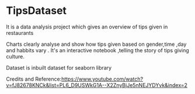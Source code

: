 # TipsDataset
It is a data analysis project which gives an overview of tips given in restaurants


Charts clearly analyse and show how tips given based on gender,time ,day and habbits vary .
It's an interactive notebook ,telling the story of tips giving culture.

Dataset is inbuilt dataset for seaborn library

Credits and Reference:https://www.youtube.com/watch?v=fJ82678KNCk&list=PL6_D9USWkG1A--X2ZnyBjJe5nNEJYDYvk&index=2
